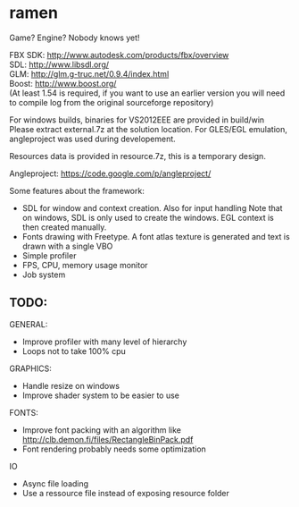 ramen
=====

Game? Engine? Nobody knows yet!

FBX SDK: http://www.autodesk.com/products/fbx/overview  
SDL: http://www.libsdl.org/  
GLM: http://glm.g-truc.net/0.9.4/index.html  
Boost: http://www.boost.org/  
(At least 1.54 is required, if you want to use an earlier version you will need to compile log
from the original sourceforge repository)


For windows builds, binaries for VS2012EEE are provided in build/win
Please extract external.7z at the solution location.
For GLES/EGL emulation, angleproject was used during developement.

Resources data is provided in resource.7z, this is a temporary design.

Angleproject: https://code.google.com/p/angleproject/


Some features about the framework:
- SDL for window and context creation. Also for input handling
  Note that on windows, SDL is only used to create the windows. EGL context is then created manually.
- Fonts drawing with Freetype. A font atlas texture is generated and text is drawn with a single VBO
- Simple profiler
- FPS, CPU, memory usage monitor
- Job system

TODO:
-----

GENERAL:
- Improve profiler with many level of hierarchy
- Loops not to take 100% cpu

GRAPHICS:
- Handle resize on windows
- Improve shader system to be easier to use

FONTS:
- Improve font packing with an algorithm like http://clb.demon.fi/files/RectangleBinPack.pdf
- Font rendering probably needs some optimization

IO
- Async file loading
- Use a ressource file instead of exposing resource folder
